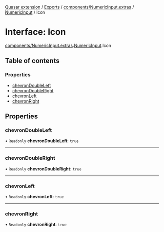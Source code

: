 [Quasar extension](../index.md) / [Exports](../modules.md) / [components/NumericInput.extras](../modules/components_NumericInput_extras.md) / [NumericInput](../modules/components_NumericInput_extras.NumericInput.md) / Icon

# Interface: Icon

[components/NumericInput.extras](../modules/components_NumericInput_extras.md).[NumericInput](../modules/components_NumericInput_extras.NumericInput.md).Icon

## Table of contents

### Properties

- [chevronDoubleLeft](components_NumericInput_extras.NumericInput.Icon.md#chevrondoubleleft)
- [chevronDoubleRight](components_NumericInput_extras.NumericInput.Icon.md#chevrondoubleright)
- [chevronLeft](components_NumericInput_extras.NumericInput.Icon.md#chevronleft)
- [chevronRight](components_NumericInput_extras.NumericInput.Icon.md#chevronright)

## Properties

### chevronDoubleLeft

• `Readonly` **chevronDoubleLeft**: ``true``

___

### chevronDoubleRight

• `Readonly` **chevronDoubleRight**: ``true``

___

### chevronLeft

• `Readonly` **chevronLeft**: ``true``

___

### chevronRight

• `Readonly` **chevronRight**: ``true``

